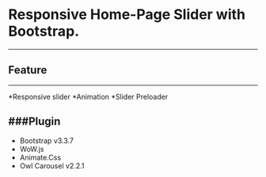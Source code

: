 # Responsive Home-Page Slider with Bootstrap.
---


## Feature
------
*Responsive slider
*Animation
*Slider Preloader

###Plugin
-------
* Bootstrap v3.3.7 
* WoW.js
* Animate.Css
* Owl Carousel v2.2.1
